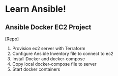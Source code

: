 # Learn Ansible!

## Ansible Docker EC2 Project

[Repo]

1. Provision ec2 server with Terraform
2. Configure Ansible Inventory file to connect to ec2
3. Install Docker and docker-compose
4. Copy local docker-compose file to server
5. Start docker containers
